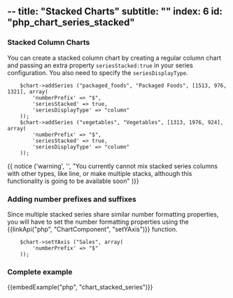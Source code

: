 --
title: "Stacked Charts"
subtitle: ""
index: 6
id: "php_chart_series_stacked"
--


### Stacked Column Charts

You can create a stacked column chart by creating a regular column chart and passing an extra property `seriesStacked:true` in your series configuration. You also need to specify the `seriesDisplayType`.

~~~
	$chart->addSeries ("packaged_foods", "Packaged Foods", [1513, 976, 1321], array(
		'numberPrefix' => "$",
		'seriesStacked' => true,
		'seriesDisplayType' => "column"
	));
	$chart->addSeries ("vegetables", "Vegetables", [1313, 1976, 924], array(
		'numberPrefix' => "$",
		'seriesStacked' => true,
		'seriesDisplayType' => "column"
	));
~~~

{{ notice ('warning', '', "You currently cannot mix stacked series columns with other types, like line, or make multiple stacks, although this functionality is going to be available soon" )}}

### Adding number prefixes and suffixes

Since multiple stacked series share similar number formatting properties, you will have to set the number formatting properties using the {{linkApi("php", "ChartComponent", "setYAxis")}} function. 

~~~
	$chart->setYAxis ("Sales", array(
		'numberPrefix' => "$"
	));
~~~

### Complete example

{{embedExample("php", "chart_stacked_series")}}